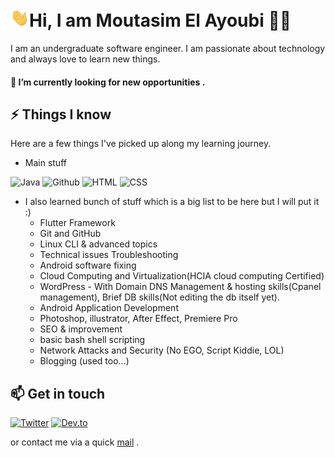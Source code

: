 
# <img src="https://raw.githubusercontent.com/ABSphreak/ABSphreak/master/gifs/Hi.gif" width="30px">Hi, I am Moutasim El Ayoubi 👨‍💻

I am an undergraduate software engineer. I am passionate about technology and always love to learn new things.

#### 🔭 I’m currently looking for new opportunities .


## ⚡ Things I know

Here are a few things I've picked up along my learning journey. 

   - Main stuff
   
   ![Java](https://img.shields.io/badge/Java-ED8B00?style=for-the-badge&logo=java&logoColor=white) ![Github](https://img.shields.io/badge/github%20-%23121011.svg?&style=for-the-badge&logo=github&logoColor=white) ![HTML](https://img.shields.io/badge/HTML5-E34F26?style=for-the-badge&logo=html5&logoColor=white) ![CSS](https://img.shields.io/badge/CSS-239120?&style=for-the-badge&logo=css3&logoColor=white)
   
   - I also learned bunch of stuff which is a big list to be here but I will put it :)
      - Flutter Framework
      - Git and GitHub 
      - Linux CLI & advanced topics 
      - Technical issues Troubleshooting 
      - Android software fixing 
      - Cloud Computing and Virtualization(HCIA cloud computing Certified)
      - WordPress - With Domain DNS Management & hosting skills(Cpanel management), Brief DB skills(Not editing the db itself yet).
      - Android Application Development
      - Photoshop, illustrator, After Effect, Premiere Pro
      - SEO & improvement
      - basic bash shell scripting
      - Network Attacks and Security (No EGO, Script Kiddie, LOL)
      - Blogging (used too...)
  

<!-- On the way: ![MySQL](https://img.shields.io/badge/MySQL-00000F?style=for-the-badge&logo=mysql&logoColor=white) ![MongoDB](https://img.shields.io/badge/MongoDB-4EA94B?style=for-the-badge&logo=mongodb&logoColor=white) -->
 
 
 
   
<!-- On the way: ![Docker](https://img.shields.io/badge/docker%20-%230db7ed.svg?&style=for-the-badge&logo=docker&logoColor=white) 

![](https://img.shields.io/badge/-Raspberry%20Pi-C51A4A?style=for-the-badge&logo=Raspberry-Pi) ![](https://img.shields.io/badge/-Arduino-00979D?style=for-the-badge&logo=Arduino&logoColor=white)
-->
 


## 📫 Get in touch
[![Twitter](https://img.shields.io/badge/Twitter-1DA1F2?style=for-the-badge&logo=twitter&logoColor=white)](https://twitter.com/Moutasim_Ayoubi)   [![Dev.to](https://img.shields.io/badge/dev.to-0A0A0A?style=for-the-badge&logo=dev.to&logoColor=white)](https://dev.to/moutasim)


 or contact me via a quick [mail](mailto:moutasim9997@gmail.com) .

 
